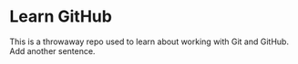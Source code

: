 # Learn GitHub

This is a throwaway repo used to learn about working with Git and GitHub. 
Add another sentence.
